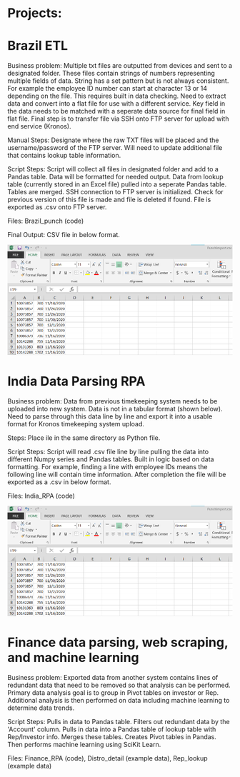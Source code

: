 # Projects:

# Brazil ETL

Business problem: Multiple txt files are outputted from devices and sent to a designated folder. These files contain strings of numbers representing multiple fields of data. String has a set pattern but is not always consistent. For example the employee ID number can start at character 13 or 14 depending on the file. This requires built in data checking. Need to extract data and convert into a flat file for use with a different service. Key field in the data needs to be matched with a seperate data source for final field in flat file. Final step is to transfer file via SSH onto FTP server for upload with end service (Kronos).

Manual Steps: Designate where the raw TXT files will be placed and the username/password of the FTP server. Will need to update additional file that contains lookup table information.

Script Steps: Script will collect all files in designated folder and add to a Pandas table. Data will be formatted for needed output. Data from lookup table (currently stored in an Excel file) pulled into a seperate Pandas table. Tables are merged. SSH connection to FTP server is initialized. Check for previous version of this file is made and file is deleted if found. File is exported as .csv onto FTP server.

Files: Brazil_punch (code)

Final Output: CSV file in below format.

![Brazil Screenshot](Screenshots/Brazil_Screenshot.png?raw=true "Brazil Screenshot")

# India Data Parsing RPA

Business problem: Data from previous timekeeping system needs to be uploaded into new system. Data is not in a tabular format (shown below). Need to parse through this data line by line and export it into a usable format for Kronos timekeeping system upload. 

Steps: Place ile in the same directory as Python file.

Script Steps: Script will read .csv file line by line pulling the data into different Numpy series and Pandas tables. Built in logic based on data formatting. For example, finding a line with employee IDs means the following line will contain time information. After completion the file will be exported as a .csv in below format.

Files: India_RPA (code)

![India Screenshot](Screenshots/Brazil_Screenshot.png?raw=true "India Screenshot")

# Finance data parsing, web scraping, and machine learning

Business problem: Exported data from another system contains lines of redundant data that need to be removed so that analysis can be performed. Primary data analysis goal is to group in Pivot tables on investor or Rep. Additional analysis is then performed on data including machine learning to determine data trends.

Script Steps: Pulls in data to Pandas table. Filters out redundant data by the 'Account' column. Pulls in data into a Pandas table of lookup table with Rep/Investor info. Merges these tables. Creates Pivot tables in Pandas. Then performs machine learning using SciKit Learn.

Files: Finance_RPA (code), Distro_detail (example data), Rep_lookup (example data)


